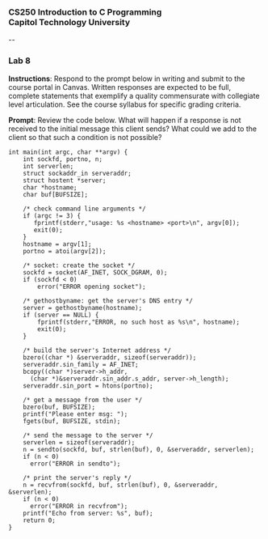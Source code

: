 ### CS250 Introduction to C Programming<br> Capitol Technology University
--
### Lab 8<br>

**Instructions**: Respond to the prompt below in writing and submit to the course portal in Canvas. Written responses are expected to be full, complete statements that exemplify a quality commensurate with collegiate level articulation. See the course syllabus for specific grading criteria.

**Prompt**: Review the code below. What will happen if a response is not received to the initial message this client sends? What could we add to the client so that such a condition is not possible?

	int main(int argc, char **argv) {
	    int sockfd, portno, n;
	    int serverlen;
	    struct sockaddr_in serveraddr;
	    struct hostent *server;
	    char *hostname;
	    char buf[BUFSIZE];
	
	    /* check command line arguments */
	    if (argc != 3) {
	       fprintf(stderr,"usage: %s <hostname> <port>\n", argv[0]);
	       exit(0);
	    }
	    hostname = argv[1];
	    portno = atoi(argv[2]);
	
	    /* socket: create the socket */
	    sockfd = socket(AF_INET, SOCK_DGRAM, 0);
	    if (sockfd < 0) 
	        error("ERROR opening socket");
	
	    /* gethostbyname: get the server's DNS entry */
	    server = gethostbyname(hostname);
	    if (server == NULL) {
	        fprintf(stderr,"ERROR, no such host as %s\n", hostname);
	        exit(0);
	    }
	
	    /* build the server's Internet address */
	    bzero((char *) &serveraddr, sizeof(serveraddr));
	    serveraddr.sin_family = AF_INET;
	    bcopy((char *)server->h_addr, 
		  (char *)&serveraddr.sin_addr.s_addr, server->h_length);
	    serveraddr.sin_port = htons(portno);
	
	    /* get a message from the user */
	    bzero(buf, BUFSIZE);
	    printf("Please enter msg: ");
	    fgets(buf, BUFSIZE, stdin);
	
	    /* send the message to the server */
	    serverlen = sizeof(serveraddr);
	    n = sendto(sockfd, buf, strlen(buf), 0, &serveraddr, serverlen);
	    if (n < 0) 
	      error("ERROR in sendto");
	    
	    /* print the server's reply */
	    n = recvfrom(sockfd, buf, strlen(buf), 0, &serveraddr, &serverlen);
	    if (n < 0) 
	      error("ERROR in recvfrom");
	    printf("Echo from server: %s", buf);
	    return 0;
	}